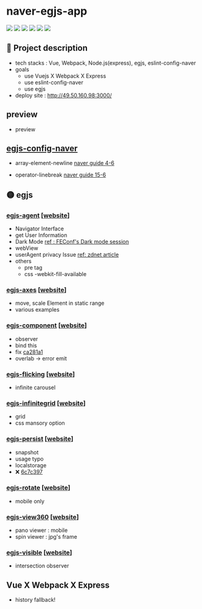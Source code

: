 # naver-egjs-app

![](https://img.shields.io/badge/-Vue-4FC08D?&logo=Vue.js&logoColor=white)
![](https://img.shields.io/badge/-Webpack-8DD6F9?&logo=Webpack&logoColor=white)
![](https://img.shields.io/badge/-Node.Js-339933?&logo=Node.js&logoColor=white)
![](https://img.shields.io/badge/-Express.Js-010101?&logo=Node.js&logoColor=white)
![](https://img.shields.io/badge/-NCP-4ABF4D)
![](https://img.shields.io/badge/-egjs-F6C720)

## 📝 Project description

- tech stacks : Vue, Webpack, Node.js(express), egjs, eslint-config-naver
- goals
  - use Vuejs X Webpack X Express
  - use eslint-config-naver
  - use egjs
- deploy site : http://49.50.160.98:3000/

## preview

- preview

## [egjs-config-naver](https://github.com/naver/eslint-config-naver)

- array-element-newline [naver guide 4-6](https://github.com/naver/eslint-config-naver/blob/master/STYLE_GUIDE.md#arrays)

- operator-linebreak [naver guide 15-6](https://github.com/naver/eslint-config-naver/blob/master/STYLE_GUIDE.md#comparison-operators--equality)

## 🟡 egjs

### [egjs-agent](https://github.com/naver/egjs-agent) [[website](https://naver.github.io/egjs-agent/)]

- Navigator Interface
- get User Information
- Dark Mode [ref : FEConf's Dark mode session](https://www.youtube.com/watch?v=ElsZ-v4Ow08)
- webView
- userAgent privacy Issue [ref: zdnet article](https://www.zdnet.com/article/google-to-phase-out-user-agent-strings-in-chrome/)
- others
  - pre tag
  - css -webkit-fill-available

### [egjs-axes](https://github.com/naver/egjs-axes) [[website](https://naver.github.io/egjs-axes/)]

- move, scale Element in static range
- various examples

### [egjs-component](https://github.com/naver/egjs-component) [[website](https://naver.github.io/egjs-component/)]

- observer
- bind this
- fix [ca281a1](https://github.com/taenykim/naver-egjs-app/commit/ca281a11aedbf31ef8d4d8814a7dbc54dba6bcd3)
- overlab -> error emit

### [egjs-flicking](https://github.com/naver/egjs-flicking) [[website](https://naver.github.io/egjs-flicking/)]

- infinite carousel

### [egjs-infinitegrid](https://github.com/naver/egjs-infinitegrid) [[website](https://naver.github.io/egjs-infinitegrid/)]

- grid
- css mansory option

### [egjs-persist](https://github.com/naver/egjs-persist) [[website](https://naver.github.io/egjs-persist/)]

- snapshot
- usage typo
- localstorage
- ❌ [6c7c397](https://github.com/taenykim/naver-egjs-app/commit/6c7c397a5a16b06e82fd3ec99ac9f6b2a8360819)

### [egjs-rotate](https://github.com/naver/egjs-rotate) [[website](https://naver.github.io/egjs-rotate/)]

- mobile only

### [egjs-view360](https://github.com/naver/egjs-view360) [[website](https://naver.github.io/egjs-view360/)]

- pano viewer : mobile
- spin viewer : jpg's frame

### [egjs-visible](https://github.com/naver/egjs-visible) [[website](https://naver.github.io/egjs-visible/)]

- intersection observer

## Vue X Webpack X Express

- history fallback!
